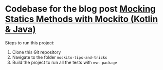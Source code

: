 # Codebase for the blog post [Mocking Statics Methods with Mockito (Kotlin & Java)](https://rieckpil.de/mocking-static-methods-with-mockito-java-kotlin/)

Steps to run this project:

1. Clone this Git repository
2. Navigate to the folder `mockito-tips-and-tricks`
3. Build the project to run all the tests with `mvn package`
